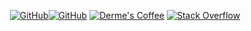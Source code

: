 <p align="center">
    <a href="https://github.com/derme302" target="_blank"><img alt="GitHub" src="https://user-images.githubusercontent.com/3709963/167235974-86ba3e20-547a-425b-9ab8-92636a22de8f.png")
    <a href="https://github.com/derme302" target="_blank"><img alt="GitHub" src="https://img.shields.io/badge/-@derme302-181717?style=flat&logo=GitHub&logoColor=white"></a>
    <a href="https://derme.coffee" target="_blank"><img alt="Derme's Coffee" src="https://img.shields.io/badge/-derme.coffee-181717?style=flat&logo=CoffeeScript&logoColor=white"></a>
    <a href="https://stackoverflow.com/users/3023853/derme302" target="_blank"><img alt="Stack Overflow" src="https://img.shields.io/badge/-Stack%20Overflow-FE7A16?style=flat&logo=Stack-Overflow&logoColor=white"></a>
</p>
